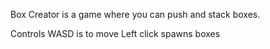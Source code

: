 Box Creator is a game where you can push and stack boxes.

Controls
WASD is to move
Left click spawns boxes
